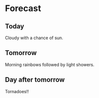 # Forecast

## Today

Cloudy with a chance of sun.

## Tomorrow

Morning rainbows followed by light showers.

## Day after tomorrow

Tornadoes!!
